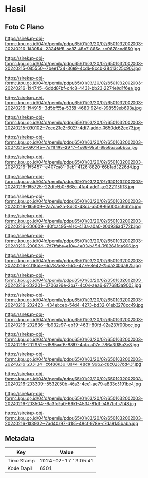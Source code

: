 # Hasil

## Foto C Plano

https://sirekap-obj-formc.kpu.go.id/04fd/pemilu/pdpr/65/01/03/20/02/6501032002003-20240216-183054--2334f8f5-ac87-45c7-865a-ee9678ccd850.jpg

https://sirekap-obj-formc.kpu.go.id/04fd/pemilu/pdpr/65/01/03/20/02/6501032002003-20240215-085550--7bee1734-3669-4cdb-8ccb-38413c25c907.jpg

https://sirekap-obj-formc.kpu.go.id/04fd/pemilu/pdpr/65/01/03/20/02/6501032002003-20240216-194745--6ddd87bf-c4d8-4438-bb23-2274e0d1f6ea.jpg

https://sirekap-obj-formc.kpu.go.id/04fd/pemilu/pdpr/65/01/03/20/02/6501032002003-20240216-194915--3d5bf55a-5358-4680-924d-998559eb693a.jpg

https://sirekap-obj-formc.kpu.go.id/04fd/pemilu/pdpr/65/01/03/20/02/6501032002003-20240215-090102--7cce23c2-6027-4df7-addc-3650de62ce73.jpg

https://sirekap-obj-formc.kpu.go.id/04fd/pemilu/pdpr/65/01/03/20/02/6501032002003-20240215-090145--7df1f495-2947-4c69-95af-6be9aacabbca.jpg

https://sirekap-obj-formc.kpu.go.id/04fd/pemilu/pdpr/65/01/03/20/02/6501032002003-20240216-195457--e407ca81-9eb1-4126-8820-66b1ad3226d4.jpg

https://sirekap-obj-formc.kpu.go.id/04fd/pemilu/pdpr/65/01/03/20/02/6501032002003-20240216-195725--22dfc5b0-868c-4fa4-add1-ac222113fff3.jpg

https://sirekap-obj-formc.kpu.go.id/04fd/pemilu/pdpr/65/01/03/20/02/6501032002003-20240216-195909--2a7cae2a-8d00-48c4-a508-95000ac9db1b.jpg

https://sirekap-obj-formc.kpu.go.id/04fd/pemilu/pdpr/65/01/03/20/02/6501032002003-20240216-200609--40fca495-e1ec-413a-a0a0-00d939ad772b.jpg

https://sirekap-obj-formc.kpu.go.id/04fd/pemilu/pdpr/65/01/03/20/02/6501032002003-20240216-200824--7d7ffabe-e10e-4e03-b454-7f82641da996.jpg

https://sirekap-obj-formc.kpu.go.id/04fd/pemilu/pdpr/65/01/03/20/02/6501032002003-20240216-201855--6d7875e3-16c5-477e-8e42-25da200da825.jpg

https://sirekap-obj-formc.kpu.go.id/04fd/pemilu/pdpr/65/01/03/20/02/6501032002003-20240216-202201--0706a96e-2ba7-4c04-aea6-97768f3a9003.jpg

https://sirekap-obj-formc.kpu.go.id/04fd/pemilu/pdpr/65/01/03/20/02/6501032002003-20240216-202423--434ebceb-54d4-4273-bd32-01eb3278cc49.jpg

https://sirekap-obj-formc.kpu.go.id/04fd/pemilu/pdpr/65/01/03/20/02/6501032002003-20240216-202636--fb932e97-eb39-4631-80fd-02a237f00bcc.jpg

https://sirekap-obj-formc.kpu.go.id/04fd/pemilu/pdpr/65/01/03/20/02/6501032002003-20240216-202952--d585aaf6-8897-4afa-a07e-386a3f65a3e8.jpg

https://sirekap-obj-formc.kpu.go.id/04fd/pemilu/pdpr/65/01/03/20/02/6501032002003-20240216-203134--c6f88e30-0a44-48c8-9962-c8c0287cd43f.jpg

https://sirekap-obj-formc.kpu.go.id/04fd/pemilu/pdpr/65/01/03/20/02/6501032002003-20240216-203309--5532050b-46a3-4ee1-ae79-a833c3191be4.jpg

https://sirekap-obj-formc.kpu.go.id/04fd/pemilu/pdpr/65/01/03/20/02/6501032002003-20240216-203504--6a3fc9a0-6651-4534-81df-7467fcfb7f48.jpg

https://sirekap-obj-formc.kpu.go.id/04fd/pemilu/pdpr/65/01/03/20/02/6501032002003-20240216-183932--7ad40a97-d195-48cf-978e-c7da91a5baba.jpg


## Metadata

| Key        | Value               |
| ---------- | ------------------- |
| Time Stamp | 2024-02-17 13:05:41 |
| Kode Dapil | 6501                |



